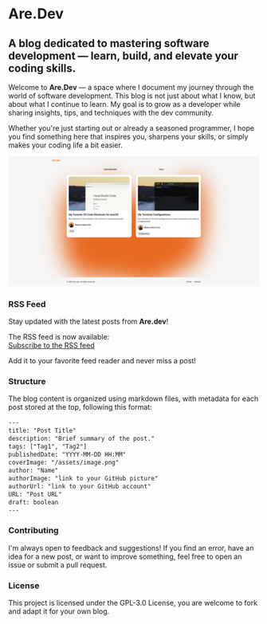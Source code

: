 # Are.Dev

## A blog dedicated to mastering software development — learn, build, and elevate your coding skills.

Welcome to **Are.Dev** — a space where I document my journey through the world of software development. This blog is not just about what I know, but about what I continue to learn. My goal is to grow as a developer while sharing insights, tips, and techniques with the dev community.

Whether you're just starting out or already a seasoned programmer, I hope you find something here that inspires you, sharpens your skills, or simply makes your coding life a bit easier.

![home](/public/assets/homescreen.png)

### RSS Feed

Stay updated with the latest posts from **Are.dev**!  

The RSS feed is now available:  
[Subscribe to the RSS feed](https://are-dev.vercel.app/index.xml) 

Add it to your favorite feed reader and never miss a post!

### Structure

The blog content is organized using markdown files, with metadata for each post stored at the top, following this format:
```
---
title: "Post Title"
description: "Brief summary of the post."
tags: ["Tag1", "Tag2"]
publishedDate: "YYYY-MM-DD HH:MM"
coverImage: "/assets/image.png"
author: "Name"
authorImage: "link to your GitHub picture"
authorUrl: "link to your GitHub account"
URL: "Post URL"
draft: boolean
---
```

### Contributing

I'm always open to feedback and suggestions! If you find an error, have an idea for a new post, or want to improve something, feel free to open an issue or submit a pull request.

### License

This project is licensed under the GPL-3.0 License, you are welcome to fork and adapt it for your own blog.

